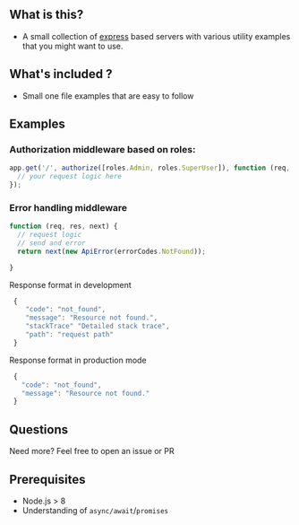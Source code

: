 ## What is this?

- A small collection of [express](https://expressjs.com/) based servers
with various utility examples that you might want to use.

## What's included ?

- Small one file examples that are easy to follow

## Examples

### Authorization middleware based on roles:

```js
app.get('/', authorize([roles.Admin, roles.SuperUser]), function (req, res) {
  // your request logic here
});
```

### Error handling middleware
```js
function (req, res, next) {
  // request logic
  // send and error
  return next(new ApiError(errorCodes.NotFound));

}
```
Response format in development
```js
 {
    "code": "not_found",
    "message": "Resource not found.",
    "stackTrace" "Detailed stack trace",
    "path": "request path"
 }
```
Response format in production mode
 ```js
  {
    "code": "not_found",
    "message": "Resource not found."
  }
```

## Questions

Need more? Feel free to open an issue or PR

## Prerequisites

- Node.js > 8
- Understanding of `async/await`/`promises`